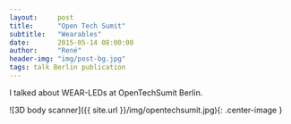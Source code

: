 ```yaml
---
layout:     post
title:      "Open Tech Sumit"
subtitle:   "Wearables"
date:       2015-05-14 08:00:00
author:     "René"
header-img: "img/post-bg.jpg"
tags: talk Berlin publication
---
```


<p>I talked about WEAR-LEDs at OpenTechSumit Berlin.</p>
![3D body scanner]({{ site.url }}/img/opentechsumit.jpg){: .center-image }
